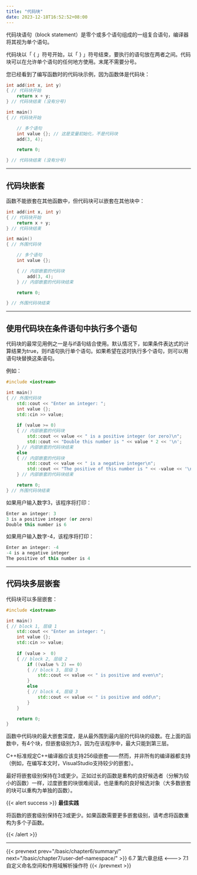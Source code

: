 ```yaml
---
title: "代码块"
date: 2023-12-18T16:52:52+08:00
---
```


代码块语句（block statement）是零个或多个语句组成的一组复合语句，编译器将其视为单个语句。

代码块以「 { 」符号开始，以「 } 」符号结束，要执行的语句放在两者之间。代码块可以在允许单个语句的任何地方使用。末尾不需要分号。

您已经看到了编写函数时的代码块示例，因为函数体是代码块：

```C++
int add(int x, int y)
{ // 代码块开始
    return x + y;
} // 代码块结束 (没有分号)

int main()
{ // 代码块开始

    // 多个语句
    int value {}; // 这是变量初始化，不是代码块
    add(3, 4);

    return 0;

} // 代码块结束 (没有分号)
```

***
## 代码块嵌套

函数不能嵌套在其他函数中，但代码块可以嵌套在其他块中：

```C++
int add(int x, int y)
{ // 代码块开始
    return x + y;
} // 代码块结束 

int main()
{ // 外围代码块

    // 多个语句
    int value {};

    { // 内部嵌套的代码块
        add(3, 4);
    } // 内部嵌套的代码块结束

    return 0;

} // 外围代码块结束
```

***
## 使用代码块在条件语句中执行多个语句

代码块的最常见用例之一是与if语句结合使用。默认情况下，如果条件表达式的计算结果为true，则if语句执行单个语句。如果希望在这时执行多个语句，则可以用语句块替换这条语句。

例如：

```C++
#include <iostream>

int main()
{ // 外围代码块
    std::cout << "Enter an integer: ";
    int value {};
    std::cin >> value;
    
    if (value >= 0)
    { // 内部嵌套的代码块
        std::cout << value << " is a positive integer (or zero)\n";
        std::cout << "Double this number is " << value * 2 << '\n';
    } // 内部嵌套的代码块结束
    else
    { // 内部嵌套的代码块
        std::cout << value << " is a negative integer\n";
        std::cout << "The positive of this number is " << -value << '\n';
    } // 内部嵌套的代码块结束

    return 0;
} // 外围代码块结束
```

如果用户输入数字3，该程序将打印：

```C++
Enter an integer: 3
3 is a positive integer (or zero)
Double this number is 6
```

如果用户输入数字-4，该程序将打印：

```C++
Enter an integer: -4
-4 is a negative integer
The positive of this number is 4
```

***
## 代码块多层嵌套

代码块可以多层嵌套：

```C++
#include <iostream>

int main()
{ // block 1, 层级 1
    std::cout << "Enter an integer: ";
    int value {};
    std::cin >> value;
    
    if (value >  0)
    { // block 2, 层级 2
        if ((value % 2) == 0)
        { // block 3, 层级 3
            std::cout << value << " is positive and even\n";
        }
        else
        { // block 4, 层级 3
            std::cout << value << " is positive and odd\n";
        }
    }

    return 0;
}
```

函数中代码块的最大嵌套深度，是从最外围到最内层的代码块的级数。在上面的函数中，有4个块，但嵌套级别为3，因为在该程序中，最大只能到第三层。

C++标准规定C++编译器应该支持256级嵌套——然而，并非所有的编译器都支持（例如，在编写本文时，VisualStudio支持较少的嵌套）。

最好将嵌套级别保持在3或更少。正如过长的函数是重构的良好候选者（分解为较小的函数）一样，过度嵌套的块很难阅读，也是重构的良好候选对象（大多数嵌套的块可以重构为单独的函数）。

{{< alert success >}}
**最佳实践**

将函数的嵌套级别保持在3或更少。如果函数需要更多嵌套级别，请考虑将函数重构为多个子函数。

{{< /alert >}}

***

{{< prevnext prev="/basic/chapter6/summary/" next="/basic/chapter7/user-def-namespace/" >}}
6.7 第六章总结
<--->
7.1 自定义命名空间和作用域解析操作符
{{< /prevnext >}}
